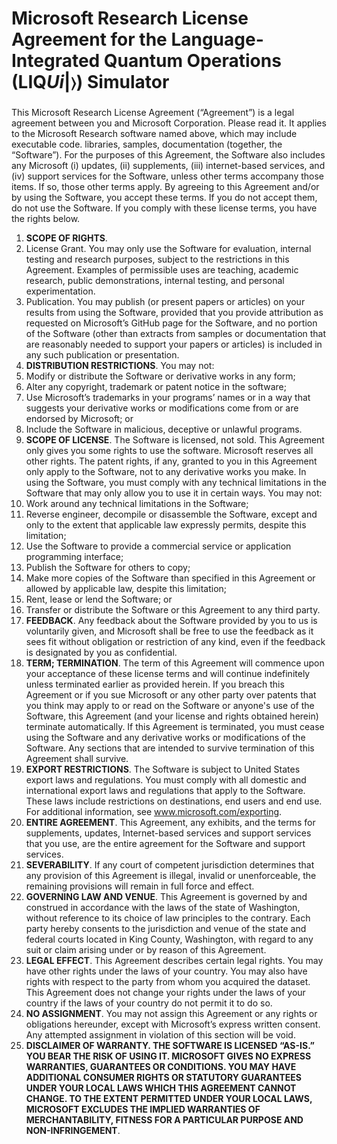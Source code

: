 # Microsoft Research License Agreement for the Language-Integrated Quantum Operations (LIQ<i>Ui</i>|&#x232A;) Simulator

This Microsoft Research License Agreement (“Agreement”) is a legal agreement between you and Microsoft Corporation. Please read it. It applies to the Microsoft Research software named above, which may include executable code. libraries, samples, documentation (together, the “Software”). For the purposes of this Agreement, the Software also includes any Microsoft (i) updates, (ii) supplements, (iii) internet-based services, and (iv) support services for the Software, unless other terms accompany those items. If so, those other terms apply.
By agreeing to this Agreement and/or by using the Software, you accept these terms. If you do not accept them, do not use the Software. If you comply with these license terms, you have the rights below.
1.	**SCOPE OF RIGHTS**.
2.	License Grant. You may only use the Software for  evaluation, internal testing and research purposes, subject to the restrictions in this Agreement. Examples of  permissible uses are teaching, academic research, public demonstrations, internal testing, and personal experimentation.
3.	Publication. You may publish (or present papers or articles) on your results from using the Software, provided that you provide attribution as requested on Microsoft’s GitHub page for the Software, and no portion of the Software (other than extracts from samples or documentation that are reasonably needed to support your papers or articles) is included in any such publication or presentation.
4.	**DISTRIBUTION RESTRICTIONS**. You may not:
5.	Modify or distribute the Software or derivative works in any form;
6.	Alter any copyright, trademark or patent notice in the software;
7.	Use Microsoft’s trademarks in your programs’ names or in a way that suggests your derivative works or modifications come from or are endorsed by Microsoft; or
8.	Include the Software in malicious, deceptive or unlawful programs.
9.	**SCOPE OF LICENSE**. The Software is licensed, not sold. This Agreement only gives you some rights to use the software. Microsoft reserves all other rights. The patent rights, if any, granted to you in this Agreement only apply to the Software, not to any derivative works you make. In using the Software, you must comply with any technical limitations in the Software that may only allow you to use it in certain ways. You may not:
10.	Work around any technical limitations in the Software;
11.	Reverse engineer, decompile or disassemble the Software, except and only to the extent that applicable law expressly permits, despite this limitation;
12.	Use the Software to provide a commercial service or application programming interface;
13.	Publish the Software for others to copy;
14.	Make more copies of the Software than specified in this Agreement or allowed by applicable law, despite this limitation;
15.	Rent, lease or lend the Software; or
16.	Transfer or distribute the Software or this Agreement to any third party.
17.	**FEEDBACK**. Any feedback about the Software provided by you to us is voluntarily given, and Microsoft shall be free to use the feedback as it sees fit without obligation or restriction of any kind, even if the feedback is designated by you as confidential.
18.	**TERM; TERMINATION**. The term of this Agreement will commence upon your acceptance of these license terms and will continue indefinitely unless terminated earlier as provided herein. If you breach this Agreement or if you sue Microsoft or any other party over patents that you think may apply to or read on the Software or anyone's use of the Software, this Agreement (and your license and rights obtained herein) terminate automatically. If this Agreement is terminated, you must cease using the Software and any derivative works or modifications of the Software. Any sections that are intended to survive termination of this Agreement shall survive.
19.	**EXPORT RESTRICTIONS**. The Software is subject to United States export laws and regulations. You must comply with all domestic and international export laws and regulations that apply to the Software. These laws include restrictions on destinations, end users and end use. For additional information, see www.microsoft.com/exporting.
20.	**ENTIRE AGREEMENT**. This Agreement, any exhibits, and the terms for supplements, updates, Internet-based services and support services that you use, are the entire agreement for the Software and support services.
21.	**SEVERABILITY**. If any court of competent jurisdiction determines that any provision of this Agreement is illegal, invalid or unenforceable, the remaining provisions will remain in full force and effect.
22.	**GOVERNING LAW AND VENUE**. This Agreement is governed by and construed in accordance with the laws of the state of Washington, without reference to its choice of law principles to the contrary. Each party hereby consents to the jurisdiction and venue of the state and federal courts located in King County, Washington, with regard to any suit or claim arising under or by reason of this Agreement.
23.	**LEGAL EFFECT**. This Agreement describes certain legal rights. You may have other rights under the laws of your country. You may also have rights with respect to the party from whom you acquired the dataset. This Agreement does not change your rights under the laws of your country if the laws of your country do not permit it to do so.
24.	**NO ASSIGNMENT**. You may not assign this Agreement or any rights or obligations hereunder, except with Microsoft’s express written consent. Any attempted assignment in violation of this section will be void.
25.	**DISCLAIMER OF WARRANTY. THE SOFTWARE IS LICENSED “AS-IS.” YOU BEAR THE RISK OF USING IT. MICROSOFT GIVES NO EXPRESS WARRANTIES, GUARANTEES OR CONDITIONS. YOU MAY HAVE ADDITIONAL CONSUMER RIGHTS OR STATUTORY GUARANTEES UNDER YOUR LOCAL LAWS WHICH THIS AGREEMENT CANNOT CHANGE. TO THE EXTENT PERMITTED UNDER YOUR LOCAL LAWS, MICROSOFT EXCLUDES THE IMPLIED WARRANTIES OF MERCHANTABILITY, FITNESS FOR A PARTICULAR PURPOSE AND NON-INFRINGEMENT**.
